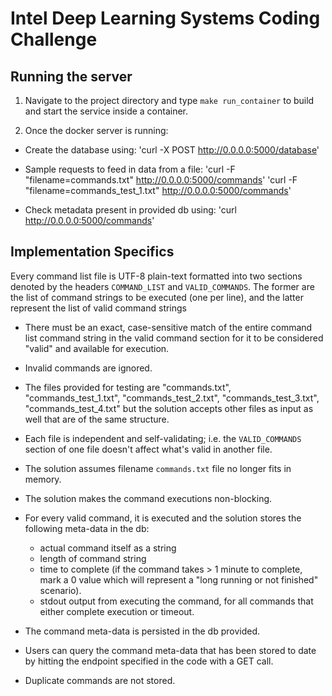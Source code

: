 # Intel Deep Learning Systems Coding Challenge #

## Running the server ##
1. Navigate to the project directory and type `make run_container` to build and start the service inside a container.

2. Once the docker server is running:
 - Create the database using:
     'curl -X POST http://0.0.0.0:5000/database'
 
 - Sample requests to feed in data from a file: 
     'curl -F "filename=commands.txt" http://0.0.0.0:5000/commands'
     'curl -F "filename=commands_test_1.txt" http://0.0.0.0:5000/commands'
 
 - Check metadata present in provided db using:
     'curl http://0.0.0.0:5000/commands'

## Implementation Specifics ##
Every command list file is UTF-8 plain-text formatted into two sections denoted by the headers `COMMAND_LIST` and `VALID_COMMANDS`.
The former are the list of command strings to be executed (one per line), and the latter represent the list of valid command strings
  - There must be an exact, case-sensitive match of the entire command list command string in the valid command section for it to be considered "valid" and available for execution.
  - Invalid commands are ignored.
  - The files provided for testing are "commands.txt", "commands_test_1.txt", "commands_test_2.txt", "commands_test_3.txt", "commands_test_4.txt" but the solution accepts other files as input as well that are of the same structure.
  - Each file is independent and self-validating; i.e. the `VALID_COMMANDS` section of one file doesn't affect what's valid in another file.
  - The solution assumes filename `commands.txt` file no longer fits in memory.
  - The solution makes the command executions non-blocking.
  
  - For every valid command, it is executed and the solution stores the following meta-data in the db:
      - actual command itself as a string
      - length of command string
      - time to complete (if the command takes > 1 minute to complete, mark a 0 value which will represent a "long running or not finished" scenario).
      - stdout output from executing the command, for all commands that either complete execution or timeout.
  
  - The command meta-data is persisted in the db provided.
  - Users can query the command meta-data that has been stored to date by hitting the endpoint specified in the code with a GET call.
  - Duplicate commands are not stored.
 
